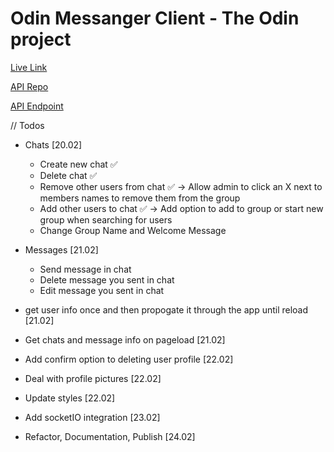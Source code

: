# Odin Messanger Client - The Odin project

[Live Link]()

[API Repo]()

[API Endpoint]()

// Todos

- Chats [20.02]

  - Create new chat ✅
  - Delete chat ✅
  - Remove other users from chat ✅
    -> Allow admin to click an X next to members names to remove them from the group
  - Add other users to chat ✅
    -> Add option to add to group or start new group when searching for users
  - Change Group Name and Welcome Message

- Messages [21.02]

  - Send message in chat
  - Delete message you sent in chat
  - Edit message you sent in chat

- get user info once and then propogate it through the app until reload [21.02]

- Get chats and message info on pageload [21.02]

- Add confirm option to deleting user profile [22.02]

- Deal with profile pictures [22.02]

- Update styles [22.02]

- Add socketIO integration [23.02]

- Refactor, Documentation, Publish [24.02]
